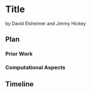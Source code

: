 # Title

by David Elsheimer and Jimmy Hickey

## Plan


### Prior Work


### Computational Aspects



## Timeline

